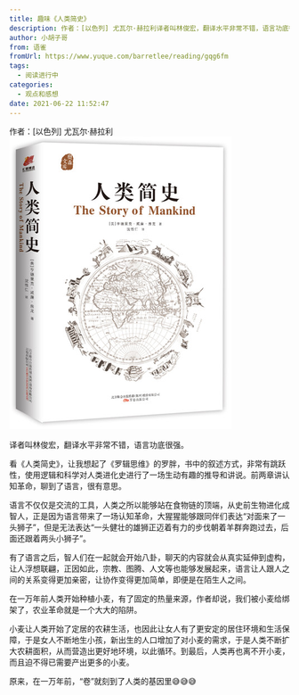 ```yaml
---
title: 趣味《人类简史》
description: 作者：[以色列] 尤瓦尔·赫拉利译者叫林俊宏，翻译水平非常不错，语言功底很强。看《人类简史》，让我想起了《罗辑思维》的罗胖，书中的叙述方式，非常有跳跃性，使用逻辑和科学对人类进化史进行了一场生动有趣的推导和讲说。前两章讲认知革命，聊到了语言，很有意思。语言不仅仅是交流的工具，人类之所以能够站在...
author: 小胡子哥
from: 语雀
fromUrl: https://www.yuque.com/barretlee/reading/gqg6fm
tags:
  - 阅读进行中
categories:
  - 观点和感想
date: 2021-06-22 11:52:47
---
```


作者：[以色列] 尤瓦尔·赫拉利
![image](../blogimgs/2021/06/22/1624377279837-7e5466f3-0ce6-4084-ba43-8706d2dabd64.png)


译者叫林俊宏，翻译水平非常不错，语言功底很强。

看《人类简史》，让我想起了《罗辑思维》的罗胖，书中的叙述方式，非常有跳跃性，使用逻辑和科学对人类进化史进行了一场生动有趣的推导和讲说。前两章讲认知革命，聊到了语言，很有意思。

语言不仅仅是交流的工具，人类之所以能够站在食物链的顶端，从史前生物进化成智人，正是因为语言带来了一场认知革命，大猩猩能够跟同伴们表达“对面来了一头狮子”，但是无法表达“一头健壮的雄狮正迈着有力的步伐朝着羊群奔跑过去，后面还跟着两头小狮子”。

有了语言之后，智人们在一起就会开始八卦，聊天的内容就会从真实延伸到虚构，让人浮想联翩，正因如此，宗教、图腾、人文等也能够发展起来，语言让人跟人之间的关系变得更加亲密，让协作变得更加简单，即便是在陌生人之间。


在一万年前人类开始种植小麦，有了固定的热量来源，作者却说，我们被小麦给绑架了，农业革命就是一个大大的陷阱。

小麦让人类开始了定居的农耕生活，也因此让女人有了更安定的居住环境和生活保障，于是女人不断地生小孩，新出生的人口增加了对小麦的需求，于是人类不断扩大农耕面积，从而营造出更好地环境，以此循环。到最后，人类再也离不开小麦，而且迫不得已需要产出更多的小麦。

原来，在一万年前，“卷”就刻到了人类的基因里😅😅😅



